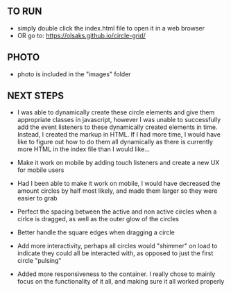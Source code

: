 ## TO RUN

- simply double click the index.html file to open it in a web browser
- OR go to: https://olsaks.github.io/circle-grid/

## PHOTO

- photo is included in the "images" folder

## NEXT STEPS

- I was able to dynamically create these circle elements and give them appropriate classes in javascript, however I was unable to successfully add the event listeners to these dynamically created elements in time. Instead, I created the markup in HTML. If I had more time, I would have like to figure out how to do them all dynamically as there is currently more HTML in the index file than I would like...

- Make it work on mobile by adding touch listeners and create a new UX for mobile users

- Had I been able to make it work on mobile, I would have decreased the amount circles by half most likely, and made them larger so they were easier to grab

- Perfect the spacing between the active and non active circles when a cirlce is dragged, as well as the outer glow of the circles

- Better handle the square edges when dragging a circle

- Add more interactivity, perhaps all circles would "shimmer" on load to indicate they could all be interacted with, as opposed to just the first circle "pulsing"

- Added more responsiveness to the container. I really chose to mainly focus on the functionality of it all, and making sure it all worked properly
